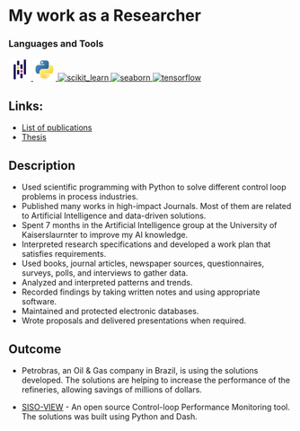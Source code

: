 # My work as a Researcher

### Languages and Tools
<p align="left"> <a href="https://pandas.pydata.org/" target="_blank" rel="noreferrer"> <img src="https://raw.githubusercontent.com/devicons/devicon/2ae2a900d2f041da66e950e4d48052658d850630/icons/pandas/pandas-original.svg" alt="pandas" width="40" height="40"/> </a> <a href="https://www.python.org" target="_blank" rel="noreferrer"> <img src="https://raw.githubusercontent.com/devicons/devicon/master/icons/python/python-original.svg" alt="python" width="40" height="40"/> </a> <a href="https://scikit-learn.org/" target="_blank" rel="noreferrer"> <img src="https://upload.wikimedia.org/wikipedia/commons/0/05/Scikit_learn_logo_small.svg" alt="scikit_learn" width="40" height="40"/> </a> <a href="https://seaborn.pydata.org/" target="_blank" rel="noreferrer"> <img src="https://seaborn.pydata.org/_images/logo-mark-lightbg.svg" alt="seaborn" width="40" height="40"/> </a> <a href="https://www.tensorflow.org" target="_blank" rel="noreferrer"> <img src="https://www.vectorlogo.zone/logos/tensorflow/tensorflow-icon.svg" alt="tensorflow" width="40" height="40"/> </a> </p>


## Links:
* [List of publications](https://www.scopus.com/authid/detail.uri?authorId=57191414672)
* [Thesis](https://lume.ufrgs.br/handle/10183/198304)

## Description
* Used scientific programming with Python to solve different control loop problems in process industries.
* Published many works in high-impact Journals. Most of them are related to Artificial Intelligence and data-driven solutions.
* Spent 7 months in the Artificial Intelligence group at the University of Kaiserslaurnter to improve my AI knowledge.
* Interpreted research specifications and developed a work plan that satisfies requirements.
* Used books, journal articles, newspaper sources, questionnaires, surveys, polls, and interviews to gather data.
* Analyzed and interpreted patterns and trends.
* Recorded findings by taking written notes and using appropriate software.
* Maintained and protected electronic databases.
* Wrote proposals and delivered presentations when required.

## Outcome

* Petrobras, an Oil & Gas company in Brazil, is using the solutions developed. The solutions are helping to increase the performance of the refineries, allowing savings of millions of dollars.

* [SISO-VIEW](https://github.com/jonathanwvd/sisoviewer) - An open source Control-loop Performance Monitoring tool. The solutions was built using Python and Dash.